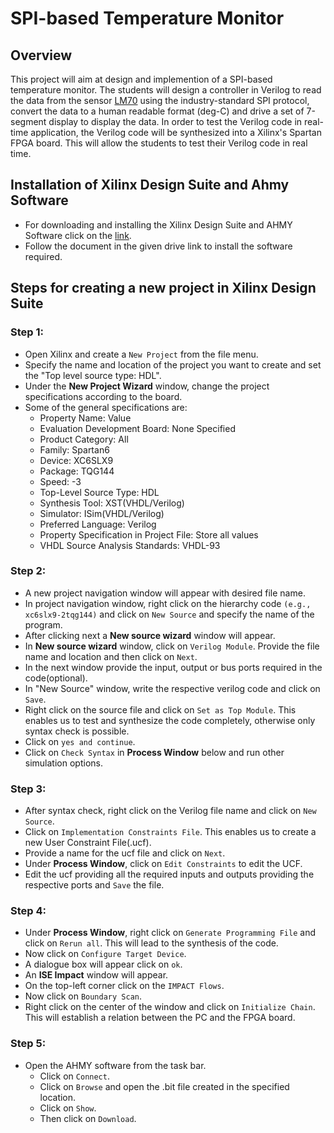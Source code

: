 # SPI-based Temperature Monitor
## Overview
This project will aim at design and implemention of a SPI-based temperature monitor. The students will design a controller in Verilog to read the data from the sensor [LM70](https://github.com/rutucharya/SPI-based-Temperature-Monitor/files/11198677/datasheet-LM70-TI-tempSensor.pdf)
 using the industry-standard SPI protocol, convert the data to a human readable format (deg-C) and drive a set of 7-segment display to display the data. In order to test the Verilog code in real-time application, the Verilog code will be synthesized into a Xilinx's Spartan FPGA board. This will allow the students to test their Verilog code in real time.
 


## Installation of Xilinx Design Suite and Ahmy Software
-	For downloading and installing the Xilinx Design Suite and AHMY Software click on the [link]( https://drive.google.com/drive/folders/11K3pKGRTGL41oUaIt80uNTADWgc_MmPZ).
-	Follow the document in the given drive link to install the software required.

## Steps for creating a new project in Xilinx Design Suite
### Step 1:
- Open Xilinx and create a ```New Project``` from the file menu.
- Specify the name and location of the project you want to create and set the "Top level source type: HDL".
- Under the **New Project Wizard** window, change the project specifications according to the board.
- Some of the general specifications are:
  - Property Name: Value
  - Evaluation Development Board: None Specified
  - Product Category: All
  - Family: Spartan6
  - Device: XC6SLX9
  - Package: TQG144
  - Speed: -3
  - Top-Level Source Type: HDL
  - Synthesis Tool: XST(VHDL/Verilog)  
  - Simulator: ISim(VHDL/Verilog)
  - Preferred Language: Verilog
  - Property Specification in Project File: Store all values
  - VHDL Source Analysis Standards: VHDL-93
 
### Step 2:
- A new project navigation window will appear with desired file name.
- In project navigation window, right click on the hierarchy code ```(e.g., xc6slx9-2tqg144)``` and click on ```New Source``` and specify the name of the program.
- After clicking next a **New source wizard** window will appear. 
- In **New source wizard** window, click on ```Verilog Module```. Provide the file name and location and then click on ```Next```.
- In the next window provide the input, output or bus ports required in the code(optional).
- In "New Source" window, write the respective verilog code and click on ```Save```.
- Right click on the source file and click on ```Set as Top Module```. This enables us to test and synthesize the code completely, otherwise only syntax check is possible.   
- Click on ```yes and continue```.
- Click on ```Check Syntax``` in **Process Window** below and run other simulation options.

### Step 3: 
- After syntax check, right click on the Verilog file name and click on ```New Source```.
- Click on ```Implementation Constraints File```. This enables us to create a new User Constraint File(.ucf).
- Provide a name for the ucf file and click on ```Next```.  
- Under **Process Window**, click on ```Edit Constraints``` to edit the UCF.
- Edit the ucf providing all the required inputs and outputs providing the respective ports and ```Save``` the file.

### Step 4:
- Under **Process Window**, right click on ```Generate Programming File``` and click on ```Rerun all```. This will lead to the synthesis of the code. 
- Now click on ```Configure Target Device```.
- A dialogue box will appear click on ```ok```.
- An **ISE Impact** window will appear.
- On the top-left corner click on the ```IMPACT Flows```.
- Now click on ```Boundary Scan```.
- Right click on the center of the window and click on ```Initialize Chain```. This will establish a relation between the PC and the FPGA board.

### Step 5:
- Open the AHMY software from the task bar. 
  - Click on ```Connect```.
  - Click on ```Browse``` and open the .bit file created in the specified location.
  - Click on ```Show```.
  - Then click on ```Download```.
